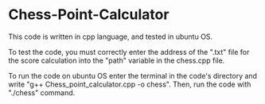 # Chess-Point-Calculator
This code is written in cpp language, and tested in ubuntu OS.

To test the code, you must correctly enter the address of the ".txt" file for the score calculation into the "path" variable in the chess.cpp file.

To run the code on ubuntu OS enter the terminal in the code's directory and write "g++ Chess_point_calculator.cpp -o chess".
Then, run the code with "./chess" command. 
